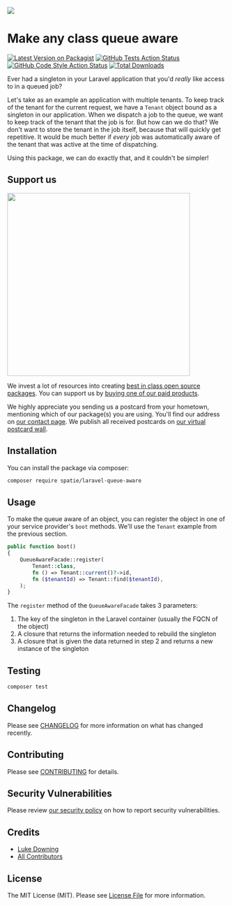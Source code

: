 
[<img src="https://github-ads.s3.eu-central-1.amazonaws.com/support-ukraine.svg?t=1" />](https://supportukrainenow.org)

# Make any class queue aware

[![Latest Version on Packagist](https://img.shields.io/packagist/v/spatie/laravel-queue-aware.svg?style=flat-square)](https://packagist.org/packages/spatie/laravel-queue-aware)
[![GitHub Tests Action Status](https://img.shields.io/github/workflow/status/spatie/laravel-queue-aware/run-tests?label=tests)](https://github.com/spatie/laravel-queue-aware/actions?query=workflow%3Arun-tests+branch%3Amain)
[![GitHub Code Style Action Status](https://img.shields.io/github/workflow/status/spatie/laravel-queue-aware/Check%20&%20fix%20styling?label=code%20style)](https://github.com/spatie/laravel-queue-aware/actions?query=workflow%3A"Check+%26+fix+styling"+branch%3Amain)
[![Total Downloads](https://img.shields.io/packagist/dt/spatie/laravel-queue-aware.svg?style=flat-square)](https://packagist.org/packages/spatie/laravel-queue-aware)

Ever had a singleton in your Laravel application that you'd *really* like access to in a queued job? 

Let's take as an example an application with multiple tenants. To keep track of the tenant for the current request,
we have a `Tenant` object bound as a singleton in our application. When we dispatch a job to the queue, we want to keep track of the 
tenant that the job is for. But how can we do that? We don't want to store the tenant in the job itself, because that will quickly get
repetitive. It would be much better if *every* job was automatically aware of the tenant that was active at the time of dispatching.

Using this package, we can do exactly that, and it couldn't be simpler!

## Support us

[<img src="https://github-ads.s3.eu-central-1.amazonaws.com/laravel-queue-aware.jpg?t=1" width="419px" />](https://spatie.be/github-ad-click/laravel-queue-aware)

We invest a lot of resources into creating [best in class open source packages](https://spatie.be/open-source). You can support us by [buying one of our paid products](https://spatie.be/open-source/support-us).

We highly appreciate you sending us a postcard from your hometown, mentioning which of our package(s) you are using. You'll find our address on [our contact page](https://spatie.be/about-us). We publish all received postcards on [our virtual postcard wall](https://spatie.be/open-source/postcards).

## Installation

You can install the package via composer:

```bash
composer require spatie/laravel-queue-aware
```

## Usage

To make the queue aware of an object, you can register the object in one of your service provider's `boot` methods. We'll use the
`Tenant` example from the previous section.

```php
public function boot()
{
    QueueAwareFacade::register(
        Tenant::class,
        fn () => Tenant::current()?->id,
        fn ($tenantId) => Tenant::find($tenantId),
    );
}
```

The `register` method of the `QueueAwareFacade` takes 3 parameters:
1) The key of the singleton in the Laravel container (usually the FQCN of the object)
2) A closure that returns the information needed to rebuild the singleton
3) A closure that is given the data returned in step 2 and returns a new instance of the singleton

## Testing

```bash
composer test
```

## Changelog

Please see [CHANGELOG](CHANGELOG.md) for more information on what has changed recently.

## Contributing

Please see [CONTRIBUTING](.github/CONTRIBUTING.md) for details.

## Security Vulnerabilities

Please review [our security policy](../../security/policy) on how to report security vulnerabilities.

## Credits

- [Luke Downing](https://github.com/lukeraymonddowning)
- [All Contributors](../../contributors)

## License

The MIT License (MIT). Please see [License File](LICENSE.md) for more information.
